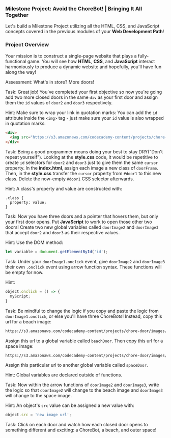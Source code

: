 ### Milestone Project: Avoid the ChoreBot! | Bringing It All Together

Let's build a Milestone Project utilizing all the HTML, CSS, and JavaScript concepts covered in the previous modules of your __Web Development Path__!

### Project Overview
Your mission is to construct a single-page website that plays a fully-functional game. You will see how __HTML__, __CSS__, and __JavaScript__ interact harmoniously to produce a dynamic website and hopefully, you'll have fun along the way!

Assessment: What's in store? More doors!

Task: Great job! You've completed your first objective so now you're going add two more closed doors in the same `div` as your first door and assign them the `id` values of `door2` and `door3` respectively.

Hint: Make sure to wrap your link in quotation marks: You can add the `id` attribute inside the `<img>` tag - just make sure your `id` value is also wrapped in quotation marks:

```html
<div>
  <img src="https://s3.amazonaws.com/codecademy-content/projects/chore-door/images/closed_door.svg" id="id-name"/> 
</div>
```

Task: Being a good programmer means doing your best to stay DRY("Don't repeat yourself"). Looking at the __style.css__ code, it would be repetitive to create `id` selectors for `door2` and `door3` just to give them the same `cursor` property. In the __index.html__, assign each image a new class of `doorFrame`. Then, in the __style.css__ transfer the `cursor` property from `#door1` to this new class. Delete the now-empty `#door1` CSS selector afterwards.

Hint: A class's property and value are constructed with:

```
.class { 
  property: value;
}
```

Task: Now you have three doors and a pointer that hovers them, but only your first door opens. Put __JavaScript__ to work to open those other two doors! Create two new global variables called `doorImage2` and `doorImage3` that accept `door2` and `door3` as their respective values.

Hint: Use the DOM method: 

```JavaScript
let variable = document.getElementById('id');
```

Task: Under your `doorImage1.onclick` event, give `doorImage2` and `doorImage3` their own `.onclick` event using arrow function syntax. These functions will be empty for now.

Hint: 

```JavaScript
object.onclick = () => {
  myScript;
}
```

Task: Be mindful to change the logic if you copy and paste the logic from `doorImage1.onclick`, or else you'll have three ChoreBots! Instead, copy this url for a beach image:

```html
https://s3.amazonaws.com/codecademy-content/projects/chore-door/images/beach.svg
```
Assign this url to a global variable called `beachDoor`. Then copy this url for a space image:

```html
https://s3.amazonaws.com/codecademy-content/projects/chore-door/images/space.svg
```

Assign this particular url to another global variable called `spaceDoor`.

Hint: Global variables are declared outside of     	functions.


Task: Now within the arrow functions of `doorImage2` and `doorImage3`, write the logic so that `doorImage2` will change to the beach image and `doorImage3` will change to the space image.

Hint: An object's `src` value can be assigned a new value with:

```JavaScript
object.src = 'new image url';
```

Task: Click on each door and watch how each closed door opens to something different and exciting: a ChoreBot, a beach, and outer space!

